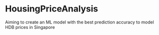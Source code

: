 # HousingPriceAnalysis
Aiming to create an ML model with the best prediction accuracy to model HDB prices in Singapore
